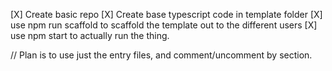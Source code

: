 [X] Create basic repo
[X] Create base typescript code in template folder
[X] use npm run scaffold to scaffold the template out to the different users
[X] use npm start to actually run the thing.




// Plan is to use just the entry files, and comment/uncomment by section.
